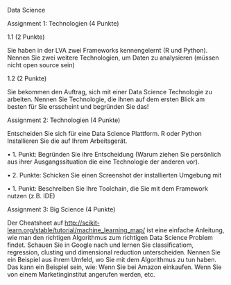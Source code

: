 Data	Science

Assignment	1: Technologien (4	Punkte)

1.1	(2 Punkte)

Sie haben in der LVA zwei Frameworks kennengelernt (R und Python). Nennen Sie zwei weitere
Technologien, um Daten zu analysieren (müssen nicht open source sein)

1.2 (2 Punkte)

Sie bekommen den Auftrag, sich mit einer Data Science Technologie zu arbeiten. Nennen Sie
Technologie, die ihnen auf dem ersten Blick am besten für Sie ersscheint und begründen Sie das!

Assignment	2: Technologien (4	Punkte)

Entscheiden Sie sich für eine Data Science Plattform. R oder Python
Installieren Sie die auf Ihrem Arbeitsgerät.

• 1. Punkt: Begründen Sie ihre Entscheidung (Warum ziehen Sie persönlich aus ihrer
Ausgangssituation die eine Technologie der anderen vor).

• 2. Punkte: Schicken Sie einen Screenshot der installierten Umgebung mit

• 1. Punkt: Beschreiben Sie Ihre Toolchain, die Sie mit dem Framework nutzen (z.B. IDE)

Assignment	3: Big	Science (4 Punkte)

Der Cheatsheet auf http://scikit-learn.org/stable/tutorial/machine_learning_map/ ist eine einfache
Anleitung, wie man den richtigen Algorithmus zum richtigen Data Science Problem findet.
Schauen Sie in Google nach und lernen Sie classificatiom, regression, clusting und dimensional
reduction unterscheiden.
Nennen Sie ein Beispiel aus ihrem Umfeld, wo Sie mit dem Algorithmus zu tun haben. Das kann ein
Beispiel sein, wie: Wenn Sie bei Amazon einkaufen. Wenn Sie von einem Marketinginstitut angerufen
werden, etc. 
